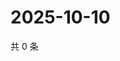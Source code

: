 # 2025-10-10

共 0 条

<!-- BEGIN ZHIHUVIDEO -->
<!-- 最后更新时间 Fri Oct 10 2025 21:21:38 GMT+0800 (China Standard Time) -->

<!-- END ZHIHUVIDEO -->
